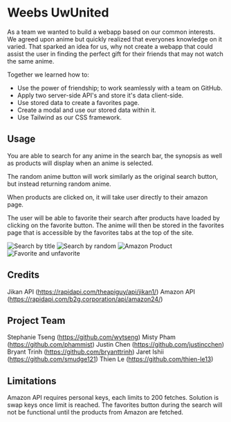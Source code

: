 # Weebs UwUnited

As a team we wanted to build a webapp based on our common interests. We agreed upon anime but quickly realized that everyones knowledge on it varied.
That sparked an idea for us, why not create a webapp that could assist the user in finding the perfect gift for their friends that may not watch the same anime.

Together we learned how to:

- Use the power of friendship; to work seamlessly with a team on GitHub.
- Apply two server-side API's and store it's data client-side.
- Use stored data to create a favorites page.
- Create a modal and use our stored data within it.
- Use Tailwind as our CSS framework.

## Usage

You are able to search for any anime in the search bar, the synopsis as well as products will display when an anime is selected.

The random anime button will work similarly as the original search button, but instead returning random anime.

When products are clicked on, it will take user directly to their amazon page.

The user will be able to favorite their search after products have loaded by clicking on the favorite button. The anime will then be stored in the favorites page that is accessible by the favorites tabs at the top of the site.

![Search by title](./assets/img/search-by-title.gif)
![Search by random](./assets/img/search-by-random.gif)
![Amazon Product](./assets/img/amazon-product.gif)
![Favorite and unfavorite](./assets/img/fav-unfav.gif)

## Credits

Jikan API (https://rapidapi.com/theapiguy/api/jikan1/)
Amazon API (https://rapidapi.com/b2g.corporation/api/amazon24/)

## Project Team

Stephanie Tseng (https://github.com/wytseng)
Misty Pham (https://github.com/phammist)
Justin Chen (https://github.com/justincchen)
Bryant Trinh (https://github.com/bryanttrinh)
Jaret Ishii (https://github.com/smudge121)
Thien Le (https://github.com/thien-le13)

## Limitations

Amazon API requires personal keys, each limits to 200 fetches. Solution is swap keys once limit is reached.
The favorites button during the search will not be functional until the products from Amazon are fetched.
